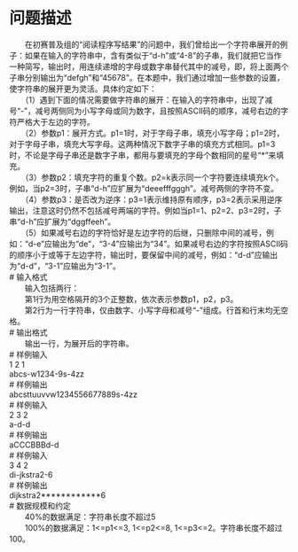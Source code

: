 <div id="pcont1" style="margin-top:20px; display:block;">

# 问题描述

<div class="pdcont">　　在初赛普及组的“阅读程序写结果”的问题中，我们曾给出一个字符串展开的例子：如果在输入的字符串中，含有类似于“d-h”或“4-8”的子串，我们就把它当作一种简写，输出时，用连续递增的字母或数字串替代其中的减号，即，将上面两个子串分别输出为“defgh”和“45678”。在本题中，我们通过增加一些参数的设置，使字符串的展开更为灵活。具体约定如下：<br/>
　　（1）遇到下面的情况需要做字符串的展开：在输入的字符串中，出现了减号“-”，减号两侧同为小写字母或同为数字，且按照ASCII码的顺序，减号右边的字符严格大于左边的字符。<br/>
　　（2）参数p1：展开方式。p1=1时，对于字母子串，填充小写字母；p1=2时，对于字母子串，填充大写字母。这两种情况下数字子串的填充方式相同。p1=3时，不论是字母子串还是数字子串，都用与要填充的字母个数相同的星号“*”来填充。<br/>
　　（3）参数p2：填充字符的重复个数。p2=k表示同一个字符要连续填充k个。例如，当p2=3时，子串“d-h”应扩展为“deeefffgggh”。减号两侧的字符不变。<br/>
　　（4）参数p3：是否改为逆序：p3=1表示维持原有顺序，p3=2表示采用逆序输出，注意这时仍然不包括减号两端的字符。例如当p1=1、p2=2、p3=2时，子串“d-h”应扩展为“dggffeeh”。<br/>
　　（5）如果减号右边的字符恰好是左边字符的后继，只删除中间的减号，例如：“d-e”应输出为“de”，“3-4”应输出为“34”。如果减号右边的字符按照ASCII码的顺序小于或等于左边字符，输出时，要保留中间的减号，例如：“d-d”应输出为“d-d”，“3-1”应输出为“3-1”。</div>
# 输入格式

<div class="pdcont">　　输入包括两行：<br/>
　　第1行为用空格隔开的3个正整数，依次表示参数p1，p2，p3。<br/>
　　第2行为一行字符串，仅由数字、小写字母和减号“-”组成。行首和行末均无空格。</div>
# 输出格式

<div class="pdcont">　　输出一行，为展开后的字符串。</div>
# 样例输入

<div class="pddata">1 2 1<br/>
abcs-w1234-9s-4zz</div>
# 样例输出

<div class="pddata">abcsttuuvvw1234556677889s-4zz</div>
# 样例输入

<div class="pddata">2 3 2<br/>
a-d-d</div>
# 样例输出

<div class="pddata">aCCCBBBd-d</div>
# 样例输入

<div class="pddata">3 4 2<br/>
di-jkstra2-6</div>
# 样例输出

<div class="pddata">dijkstra2************6</div>
# 数据规模和约定

<div class="pdcont">　　40%的数据满足：字符串长度不超过5<br/>
　　100%的数据满足：1&lt;=p1&lt;=3, 1&lt;=p2&lt;=8, 1&lt;=p3&lt;=2。字符串长度不超过100。</div>

</div>